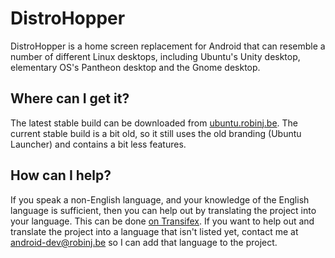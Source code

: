 DistroHopper
============

DistroHopper is a home screen replacement for Android that can resemble a number of different Linux desktops, including Ubuntu's Unity desktop, elementary OS's Pantheon desktop and the Gnome desktop.

## Where can I get it?

The latest stable build can be downloaded from [ubuntu.robinj.be](http://ubuntu.robinj.be/). The current stable build is a bit old, so it still uses the old branding (Ubuntu Launcher) and contains a bit less features.

## How can I help?

If you speak a non-English language, and your knowledge of the English language is sufficient, then you can help out by translating the project into your language. This can be done [on Transifex](https://www.transifex.com/distrohopper/).
If you want to help out and translate the project into a language that isn't listed yet, contact me at android-dev@robinj.be so I can add that language to the project.

